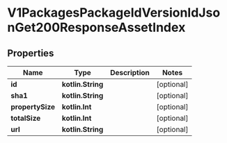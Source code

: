 
# V1PackagesPackageIdVersionIdJsonGet200ResponseAssetIndex

## Properties
Name | Type | Description | Notes
------------ | ------------- | ------------- | -------------
**id** | **kotlin.String** |  |  [optional]
**sha1** | **kotlin.String** |  |  [optional]
**propertySize** | **kotlin.Int** |  |  [optional]
**totalSize** | **kotlin.Int** |  |  [optional]
**url** | **kotlin.String** |  |  [optional]




